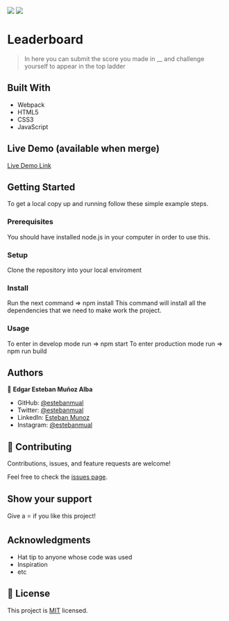 ![](https://img.shields.io/badge/Microverse-blueviolet)
<img src="https://wakatime.com/badge/user/be79098d-c59e-407c-8952-0f274bb9e265/project/508ec814-cdd5-44c1-9678-51cda72acb32.svg" />

# Leaderboard

> In here you can submit the score you made in __ and challenge yourself to appear in the top ladder


## Built With

- Webpack
- HTML5
- CSS3
- JavaScript

## Live Demo (available when merge)

[Live Demo Link](https://livedemo.com)

## Getting Started
To get a local copy up and running follow these simple example steps.

### Prerequisites
You should have installed node.js in your computer in order to use this.

### Setup
Clone the repository into your local enviroment

### Install
Run the next command => npm install
This command will install all the dependencies that we need to make work the project.

### Usage
To enter in develop mode run => npm start
To enter production mode run => npm run build


## Authors

👤 **Edgar Esteban Muñoz Alba**

- GitHub: [@estebanmual](https://github.com/estebanmual)
- Twitter: [@estebanmual](https://twitter.com/estebanmual)
- LinkedIn: [Esteban Munoz](https://linkedin.com/in/estebanmual)
- Instagram: [@estebanmual](https://instagram.com/estebanmual)

## 🤝 Contributing

Contributions, issues, and feature requests are welcome!

Feel free to check the [issues page](../../issues/).

## Show your support

Give a ⭐️ if you like this project!

## Acknowledgments

- Hat tip to anyone whose code was used
- Inspiration
- etc

## 📝 License

This project is [MIT](./MIT.md) licensed.
